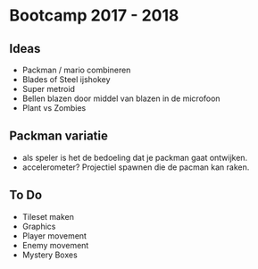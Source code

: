 # Bootcamp 2017 - 2018

## Ideas
- Packman / mario combineren
- Blades of Steel ijshokey
- Super metroid
- Bellen blazen door middel van blazen in de microfoon
- Plant vs Zombies

## Packman variatie
- als speler is het de bedoeling dat je packman gaat ontwijken.
- accelerometer? Projectiel spawnen die de pacman kan raken.

## To Do 
- Tileset maken
- Graphics
- Player movement
- Enemy movement
- Mystery Boxes
